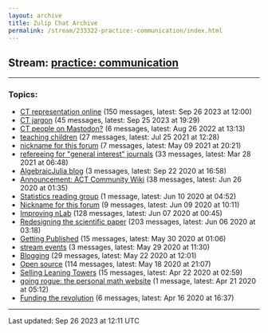 ```yaml
---
layout: archive
title: Zulip Chat Archive
permalink: /stream/233322-practice:-communication/index.html
---
```


## Stream: [practice: communication](https://mattecapu.github.io/ct-zulip-archive/stream/233322-practice:-communication/index.html)
---

### Topics:

* [CT representation online](topic/topic_CT.20representation.20online.html) (150 messages, latest: Sep 26 2023 at 12:00)
* [CT jargon](topic/topic_CT.20jargon.html) (45 messages, latest: Sep 25 2023 at 19:29)
* [CT people on Mastodon?](topic/topic_CT.20people.20on.20Mastodon.3F.html) (6 messages, latest: Aug 26 2022 at 13:13)
* [teaching children](topic/topic_teaching.20children.html) (27 messages, latest: Jul 25 2021 at 12:28)
* [nickname for this forum](topic/topic_nickname.20for.20this.20forum.html) (7 messages, latest: May 09 2021 at 20:21)
* [refereeing for "general interest" journals](topic/topic_refereeing.20for.20.22general.20interest.22.20journals.html) (33 messages, latest: Mar 28 2021 at 06:48)
* [AlgebraicJulia blog](topic/topic_AlgebraicJulia.20blog.html) (3 messages, latest: Sep 22 2020 at 16:58)
* [Announcement:  ACT Community Wiki](topic/topic_Announcement.3A.20.20ACT.20Community.20Wiki.html) (38 messages, latest: Jun 26 2020 at 01:35)
* [Statistics reading group](topic/topic_Statistics.20reading.20group.html) (1 message, latest: Jun 10 2020 at 04:52)
* [Nickname for this forum](topic/topic_Nickname.20for.20this.20forum.html) (9 messages, latest: Jun 09 2020 at 10:11)
* [Improving nLab](topic/topic_Improving.20nLab.html) (128 messages, latest: Jun 07 2020 at 00:45)
* [Redesigning the scientific paper](topic/topic_Redesigning.20the.20scientific.20paper.html) (203 messages, latest: Jun 06 2020 at 03:18)
* [Getting Published](topic/topic_Getting.20Published.html) (15 messages, latest: May 30 2020 at 01:06)
* [stream events](topic/topic_stream.20events.html) (3 messages, latest: May 29 2020 at 11:30)
* [Blogging](topic/topic_Blogging.html) (29 messages, latest: May 22 2020 at 12:01)
* [Open source](topic/topic_Open.20source.html) (114 messages, latest: May 18 2020 at 21:07)
* [Selling Leaning Towers](topic/topic_Selling.20Leaning.20Towers.html) (15 messages, latest: Apr 22 2020 at 02:59)
* [going rogue: the personal math website](topic/topic_going.20rogue.3A.20the.20personal.20math.20website.html) (1 message, latest: Apr 21 2020 at 05:12)
* [Funding the revolution](topic/topic_Funding.20the.20revolution.html) (6 messages, latest: Apr 16 2020 at 16:37)

<hr><p>Last updated: Sep 26 2023 at 12:11 UTC</p>